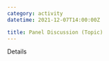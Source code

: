```yaml
---
category: activity
datetime: 2021-12-07T14:00:00Z

title: Panel Discussion (Topic)
---
```


Details
